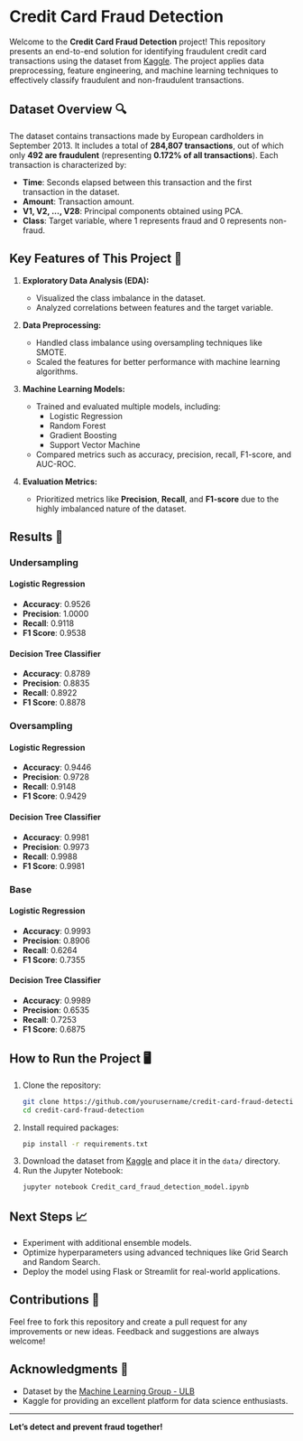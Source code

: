 # Credit Card Fraud Detection

Welcome to the **Credit Card Fraud Detection** project! This repository presents an end-to-end solution for identifying fraudulent credit card transactions using the dataset from [Kaggle](https://www.kaggle.com/datasets/mlg-ulb/creditcardfraud). The project applies data preprocessing, feature engineering, and machine learning techniques to effectively classify fraudulent and non-fraudulent transactions.

## Dataset Overview 🔍
The dataset contains transactions made by European cardholders in September 2013. It includes a total of **284,807 transactions**, out of which only **492 are fraudulent** (representing **0.172% of all transactions**). Each transaction is characterized by:
- **Time**: Seconds elapsed between this transaction and the first transaction in the dataset.
- **Amount**: Transaction amount.
- **V1, V2, ..., V28**: Principal components obtained using PCA.
- **Class**: Target variable, where 1 represents fraud and 0 represents non-fraud.

## Key Features of This Project 🚀

1. **Exploratory Data Analysis (EDA):**
   - Visualized the class imbalance in the dataset.
   - Analyzed correlations between features and the target variable.

2. **Data Preprocessing:**
   - Handled class imbalance using oversampling techniques like SMOTE.
   - Scaled the features for better performance with machine learning algorithms.

3. **Machine Learning Models:**
   - Trained and evaluated multiple models, including:
     - Logistic Regression
     - Random Forest
     - Gradient Boosting
     - Support Vector Machine
   - Compared metrics such as accuracy, precision, recall, F1-score, and AUC-ROC.

4. **Evaluation Metrics:**
   - Prioritized metrics like **Precision**, **Recall**, and **F1-score** due to the highly imbalanced nature of the dataset.

## Results 🎯
### Undersampling

#### Logistic Regression
- **Accuracy**: 0.9526
- **Precision**: 1.0000
- **Recall**: 0.9118
- **F1 Score**: 0.9538

#### Decision Tree Classifier
- **Accuracy**: 0.8789
- **Precision**: 0.8835
- **Recall**: 0.8922
- **F1 Score**: 0.8878

### Oversampling

#### Logistic Regression
- **Accuracy**: 0.9446
- **Precision**: 0.9728
- **Recall**: 0.9148
- **F1 Score**: 0.9429

#### Decision Tree Classifier
- **Accuracy**: 0.9981
- **Precision**: 0.9973
- **Recall**: 0.9988
- **F1 Score**: 0.9981

### Base

#### Logistic Regression
- **Accuracy**: 0.9993
- **Precision**: 0.8906
- **Recall**: 0.6264
- **F1 Score**: 0.7355

#### Decision Tree Classifier
- **Accuracy**: 0.9989
- **Precision**: 0.6535
- **Recall**: 0.7253
- **F1 Score**: 0.6875

## How to Run the Project 🖥️

1. Clone the repository:
   ```bash
   git clone https://github.com/yourusername/credit-card-fraud-detection.git
   cd credit-card-fraud-detection
   ```
2. Install required packages:
   ```bash
   pip install -r requirements.txt
   ```
3. Download the dataset from [Kaggle](https://www.kaggle.com/datasets/mlg-ulb/creditcardfraud) and place it in the `data/` directory.
4. Run the Jupyter Notebook:
   ```bash
   jupyter notebook Credit_card_fraud_detection_model.ipynb
   ```

## Next Steps 📈
- Experiment with additional ensemble models.
- Optimize hyperparameters using advanced techniques like Grid Search and Random Search.
- Deploy the model using Flask or Streamlit for real-world applications.

## Contributions 🌟
Feel free to fork this repository and create a pull request for any improvements or new ideas. Feedback and suggestions are always welcome!

## Acknowledgments 🙌
- Dataset by the [Machine Learning Group - ULB](https://www.ulb.ac.be/)
- Kaggle for providing an excellent platform for data science enthusiasts.

---

**Let’s detect and prevent fraud together!**

